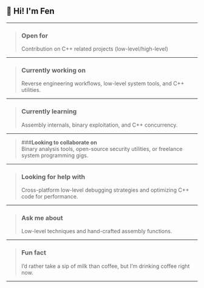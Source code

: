 
<!--
**stefen-lowcode/stefen-lowcode** is a ✨ _special_ ✨ repository because its `README.md` (this file) appears on your GitHub profile.

Here are some ideas to get you started:

- 🔭 I’m currently working on ...
- 🌱 I’m currently learning ...
- 👯 I’m looking to collaborate on ...
- 🤔 I’m looking for help with ...
- 💬 Ask me about ...
- 📫 How to reach me: ...
- 😄 Pronouns: ...
- ⚡ Fun fact: ...

--> 

## 👋 Hi! I'm Fen
---
> ### **Open for**
> Contribution on C++ related projects (low-level/high-level)
***
> ### **Currently working on**
> Reverse engineering workflows, low-level system tools, and C++ utilities.
***
> ### **Currently learning**  
> Assembly internals, binary exploitation, and C++ concurrency.
***
> ###**Looking to collaborate on**  
> Binary analysis tools, open-source security utilities, or freelance system programming gigs.
***
> ### **Looking for help with**  
> Cross-platform low-level debugging strategies and optimizing C++ code for performance.
***
> ### **Ask me about**  
> Low-level techniques and hand-crafted assembly functions.
***
> ### **Fun fact**  
> I’d rather take a sip of milk than coffee, but I’m drinking coffee right now.
---
